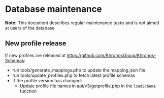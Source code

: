 # Database maintenance

**Note:** This document describes regular maintenance tasks and is not aimed at users of the database

## New profile release

If new profiles are released at https://github.com/KhronosGroup/Khronos-Schemas:
- run tools/generate_mappings.php to update the mapping.json file
- run tools/update_profiles.php to fetch latest profile schemas
- If the profile version has changed:
  - Update profile file names in api/v3/getprofile.php in the `loadSchema` function